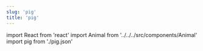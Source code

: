 ```yaml
---
slug: 'pig'
title: 'pig'
---
```

    
import React from 'react'
import Animal from '../../../src/components/Animal'
import pig from './pig.json'
    
<Animal data={pig} />
